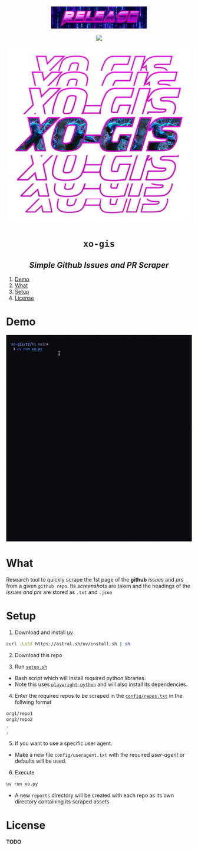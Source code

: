 <p align="center"><a href="https://x.com/xyizko" target="_blank" rel="noopener noreferrer"><img src="https://raw.githubusercontent.com/xyizko/xo-tagz/refs/heads/main/gfx/a.png">
</a></p>

<p align="center"><a href="https://x.com/xyizko" target="_blank" rel="noopener noreferrer"><img src="https://hits.seeyoufarm.com/api/count/incr/badge.svg?url=https%3A%2F%2Fgithub.com%2Fxyizko%2Fxo-gis&count_bg=%23295806&title_bg=%23250202&icon=&icon_color=%23E7E7E7&title=%F0%9F%91%81%EF%B8%8F&edge_flat=false"/>
</a></p>

<a href="https://hits.seeyoufarm.com"></a>

<p align="center"><a href="https://x.com/xyizko" target="_blank" rel="noopener noreferrer"><img src="./misc/g.png" width="500">
</a></p>

<h1 align="center"><code>xo-gis</code></h1>
<h2 align="center"><i> Simple Github Issues and PR Scraper </i></h2>

1. [Demo](#demo)
2. [What](#what)
3. [Setup](#setup)
4. [License](#license)

# Demo

![](./misc/d.gif)

# What

Research tool to quickly scrape the 1st page of the **github** _issues_ and _prs_ from a given `github repo`. Its _screenshots_ are taken and the headings of the _issues and prs_ are stored as `.txt` and `.json`

# Setup

1. Download and install [uv](https://docs.astral.sh/uv/getting-started/installation/)

```sh
curl -LsSf https://astral.sh/uv/install.sh | sh
```

2. Download this repo

3. Run [`setup.sh`](./setup.sh)

- Bash script which will install required python libraries.
- Note this uses [`playwright-python`](https://playwright.dev/python/docs/intro) and will also install its dependencies.

4. Enter the required repos to be scraped in the [`config/repos.txt`](./config/repos.txt) in the follwing format

```ml
org1/repo1
org2/repo2
.
.
```

5. If you want to use a specific user agent.

- Make a new file `config/useragent.txt` with the required _user-agent_ or defaults will be used.

6. Execute

```py
uv run xo.py
```

- A new `reports` directory will be created with each repo as its own directory containing its scraped assets

# License

**TODO**
